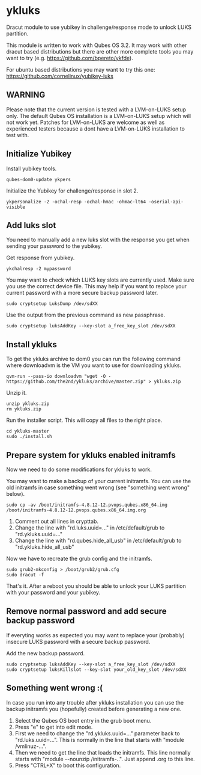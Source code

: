 # ykluks
Dracut module to use yubikey in challenge/response mode to unlock LUKS partition.

This module is written to work with Qubes OS 3.2. It may work with other dracut
based distributions but there are other more complete tools you may want to try
(e.g. https://github.com/bpereto/ykfde).

For ubuntu based distributions you may want to try this one: https://github.com/cornelinux/yubikey-luks


WARNING
-------

Please note that the current version is tested with a LVM-on-LUKS setup only. The default Qubes OS installation
is a LVM-on-LUKS setup which will not work yet. Patches for LVM-on-LUKS are welcome as well as experienced testers
because a dont have a LVM-on-LUKS installation to test with.


Initialize Yubikey
------------------

Install yubikey tools.

	qubes-dom0-update ykpers

Initialize the Yubikey for challenge/response in slot 2.

	ykpersonalize -2 -ochal-resp -ochal-hmac -ohmac-lt64 -oserial-api-visible


Add luks slot
-------------

You need to manually add a new luks slot with the response you get when sending your
password to the yubikey.

Get response from yubikey.

	ykchalresp -2 mypassword

You may want to check which LUKS key slots are currently used. Make sure you use the correct device file.
This may help if you want to replace your current password with a more secure backup password later.

	sudo cryptsetup LuksDump /dev/sdXX

Use the output from the previous command as new passphrase.

	sudo cryptsetup luksAddKey --key-slot a_free_key_slot /dev/sdXX


Install ykluks
--------------

To get the ykluks archive to dom0 you can run the following command where downloadvm is the VM you want to use for downloading ykluks.

	qvm-run --pass-io downloadvm "wget -O - https://github.com/the2nd/ykluks/archive/master.zip" > ykluks.zip

Unzip it.

	unzip ykluks.zip
	rm ykluks.zip


Run the installer script. This will copy all files to the right place.

	cd ykluks-master
	sudo ./install.sh


Prepare system for ykluks enabled initramfs
-------------------------------------------

Now we need to do some modifications for ykluks to work.

You may want to make a backup of your current initramfs. You can use the old initramfs in case something went wrong (see "something went wrong" below).

	sudo cp -av /boot/initramfs-4.8.12-12.pvops.qubes.x86_64.img /boot/initramfs-4.8.12-12.pvops.qubes.x86_64.img.org

1. Comment out all lines in crypttab.
2. Change the line with "rd.luks.uuid=..." in /etc/default/grub to "rd.ykluks.uuid=..."
3. Change the line with "rd.qubes.hide_all_usb" in /etc/default/grub to "rd.ykluks.hide_all_usb"


Now we have to recreate the grub config and the initramfs.

	sudo grub2-mkconfig > /boot/grub2/grub.cfg
	sudo dracut -f

That's it. After a reboot you should be able to unlock your LUKS partition with your password and your yubikey.


Remove normal password and add secure backup password
-----------------------------------------------------
If everyting works as expected you may want to replace your (probably) insecure LUKS password with a secure backup password.

Add the new backup password.

	sudo cryptsetup luksAddKey --key-slot a_free_key_slot /dev/sdXX
	sudo cryptsetup luksKillslot --key-slot your_old_key_slot /dev/sdXX


Something went wrong :(
-----------------------

In case you run into any trouble after ykluks installation you can use the backup initramfs you (hopefully) created before generating a new one.

1. Select the Qubes OS boot entry in the grub boot menu.
2. Press "e" to get into edit mode.
3. First we need to change the "rd.ykluks.uuid=..." parameter back to "rd.luks.uuid=...". This is normally in the line that starts with "module /vmlinuz-...".
4. Then we need to get the line that loads the initramfs. This line normally starts with "module --nounzip /initramfs-..". Just append .org to this line.
5. Press "CTRL+X" to boot this configuration.

